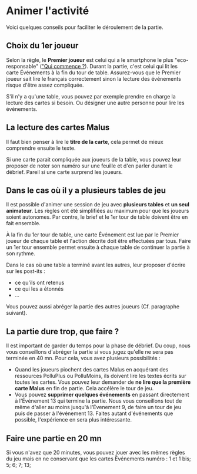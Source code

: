# Animer l'activité
Voici quelques conseils pour faciliter le déroulement de la partie.

## Choix du 1er joueur
Selon la règle, le **Premier joueur** est celui qui a le smartphone le plus "eco-responsable" (["Qui commence ?](../Jeu/ReglesDuJeu.html#qui-commence)). Durant la partie, c'est celui qui lit les carte Événements à la fin du tour de table. Assurez-vous que le Premier joueur sait lire le français correctement sinon la lecture des événements risque d'être assez compliquée. 

S'il n'y a qu'une table, vous pouvez par exemple prendre en charge la lecture des cartes si besoin. Ou désigner une autre personne pour lire les événements. 

## La lecture des cartes Malus
Il faut bien penser à lire le **titre de la carte**, cela permet de mieux comprendre ensuite le texte.

Si une carte parait compliquée aux joueurs de la table, vous pouvez leur proposer de noter son numéro sur une feuille et d'en parler durant le débrief. Pareil si une carte surprend les joueurs.

## Dans le cas où il y a plusieurs tables de jeu
Il est possible d'animer une session de jeu avec **plusieurs tables** et **un seul animateur**. Les règles ont été simplifiées au maximum pour que les joueurs soient autonomes. Par contre, le brief et le 1er tour de table doivent être en fait ensemble. 

À la fin du 1er tour de table, une carte Événement est lue par le Premier joueur de chaque table et l'action décrite doit être effectuées par tous. Faire un 1er tour ensemble permet ensuite à chaque table de continuer la partie à son rythme.

Dans le cas où une table a terminé avant les autres, leur proposer d'écrire sur les post-its :

- ce qu'ils ont retenus
- ce qui les a étonnés
- ...

Vous pouvez aussi abréger la partie des autres joueurs (Cf. paragraphe suivant).

## La partie dure trop, que faire ?
Il est important de garder du temps pour la phase de débrief. Du coup, nous vous conseillons d'abréger la partie si vous jugez qu'elle ne sera pas terminée en 40 mn. Pour cela, vous avez plusieurs possibilités :

- Quand les joueurs piochent des cartes Malus en acquérant des ressources PolluPlus ou PolluMoins, ils doivent lire les textes écrits sur toutes les cartes. Vous pouvez leur demander de **ne lire que la première carte Malus** en fin de partie. Cela accélère le tour de jeu.
- Vous pouvez **supprimer quelques événements** en passant directement à l'Événement 13 qui termine la partie. Nous vous conseillons tout de même d'aller au moins jusqu'à l'Évenement 9, de faire un tour de jeu puis de passer à l'événement 13. Faites autant d'événements que possible, l'expérience en sera plus intéressante.

## Faire une partie en 20 mn
Si vous n'avez que 20 minutes, vous pouvez jouer avec les mêmes règles du jeu mais en ne conservant que les cartes Événements numéro : 1 et 1 bis; 5; 6; 7; 13;
